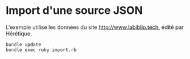 # Import d'une source JSON

L'exemple utilise les données du site http://www.labiblio.tech, édité par Hérétique.

```
bundle update
bundle exec ruby import.rb
```